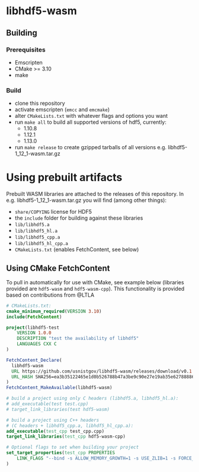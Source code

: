 # libhdf5-wasm

## Building
### Prerequisites
 * Emscripten
 * CMake >= 3.10
 * make

### Build
* clone this repository
* activate emscripten (`emcc` and `emcmake`)
* alter `CMakeLists.txt` with whatever flags and options you want
* run `make all` to build all supported versions of hdf5, currently:
  * 1.10.8
  * 1.12.1
  * 1.13.0
* run `make release` to create gzipped tarballs of all versions e.g. libhdf5-1_12_1-wasm.tar.gz
# Using prebuilt artifacts
Prebuilt WASM libraries are attached to the releases of this repository.  In e.g. libhdf5-1_12_1-wasm.tar.gz you will find (among other things): 
 * `share/COPYING` license for HDF5
 * the `include` folder for building against these libraries
 * `lib/libhdf5.a`
 * `lib/libhdf5_hl.a`
 * `lib/libhdf5_cpp.a`
 * `lib/libhdf5_hl_cpp.a`
 * `CMakeLists.txt` (enables FetchContent, see below)
 
## Using CMake FetchContent
To pull in automatically for use with CMake, see example below (libraries provided are `hdf5-wasm` and `hdf5-wasm-cpp`).  This functionality is provided based on contributions from @LTLA

```cmake
# CMakeLists.txt:
cmake_minimum_required(VERSION 3.10)
include(FetchContent)

project(libhdf5-test
    VERSION 1.0.0
    DESCRIPTION "test the availability of libhdf5"
    LANGUAGES CXX C
)

FetchContent_Declare(
  libhdf5-wasm
  URL https://github.com/usnistgov/libhdf5-wasm/releases/download/v0.1.0/libhdf5-1_12_1-wasm.tar.gz
  URL_HASH SHA256=ea3b35122465e1d0b526788b47a3be9c90e27e19ab35e62788886a755088e253
)
FetchContent_MakeAvailable(libhdf5-wasm)

# build a project using only C headers (libhdf5.a, libhdf5_hl.a):
# add_executable(test test.cpp)
# target_link_libraries(test hdf5-wasm)

# build a project using C++ headers 
# (C headers + libhdf5_cpp.a, libhdf5_hl_cpp.a):
add_executable(test_cpp test_cpp.cpp)
target_link_libraries(test_cpp hdf5-wasm-cpp)

# Optional flags to set when building your project
set_target_properties(test_cpp PROPERTIES
    LINK_FLAGS "--bind -s ALLOW_MEMORY_GROWTH=1 -s USE_ZLIB=1 -s FORCE_FILESYSTEM=1 -s 'EXPORTED_RUNTIME_METHODS=[\"FS\"]'"
)
```
